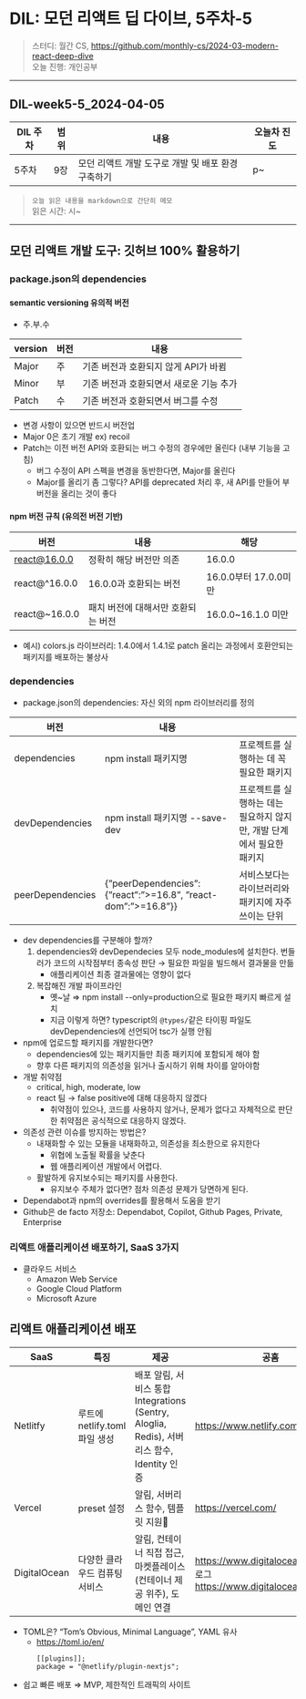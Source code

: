 # DIL: 모던 리액트 딥 다이브, 5주차-5

> 스터디: 월간 CS, https://github.com/monthly-cs/2024-03-modern-react-deep-dive  
> 오늘 진행: 개인공부

---

## DIL-week5-5_2024-04-05

| DIL 주차 | 범위 | 내용                                               | 오늘차 진도 |
| -------- | ---- | -------------------------------------------------- | ----------- |
| 5주차    | 9장  | 모던 리액트 개발 도구로 개발 및 배포 환경 구축하기 | p~          |

> `오늘 읽은 내용을 markdown으로 간단히 메모`  
> 읽은 시간: 시~

---

## 모던 리액트 개발 도구: 깃허브 100% 활용하기

### package.json의 dependencies

#### semantic versioning 유의적 버전

- 주.부.수

| version | 버전 | 내용                                    |
| ------- | ---- | --------------------------------------- |
| Major   | 주   | 기존 버전과 호환되지 않게 API가 바뀜    |
| Minor   | 부   | 기존 버전과 호환되면서 새로운 기능 추가 |
| Patch   | 수   | 기존 버전과 호환되면서 버그를 수정      |

- 변경 사항이 있으면 반드시 버전업
- Major 0은 초기 개발 ex) recoil
- Patch는 이전 버전 API와 호환되는 버그 수정의 경우에만 올린다 (내부 기능을 고침)
  - 버그 수정이 API 스펙을 변경을 동반한다면, Major를 올린다
  - Major를 올리기 좀 그렇다? API를 deprecated 처리 후, 새 API를 만들어 부 버전을 올리는 것이 좋다

#### npm 버전 규칙 (유의전 버전 기반)

| 버전          | 내용                               | 해당                  |
| ------------- | ---------------------------------- | --------------------- |
| react@16.0.0  | 정확히 해당 버전만 의존            | 16.0.0                |
| react@^16.0.0 | 16.0.0과 호환되는 버전             | 16.0.0부터 17.0.0미만 |
| react@~16.0.0 | 패치 버전에 대해서만 호환되는 버전 | 16.0.0~16.1.0 미만    |

- 예시) colors.js 라이브러리: 1.4.0에서 1.4.1로 patch 올리는 과정에서 호환안되는 패키지를 배포하는 불상사

### dependencies

- package.json의 dependencies: 자신 외의 npm 라이브러리를 정의

| 버전             | 내용                                                          |                                                                       |
| ---------------- | ------------------------------------------------------------- | --------------------------------------------------------------------- |
| dependencies     | npm install 패키지명                                          | 프로젝트를 실행하는 데 꼭 필요한 패키지                               |
| devDependencies  | npm install 패키지명 --save-dev                               | 프로젝트를 실행하는 데는 필요하지 않지만, 개발 단계에서 필요한 패키지 |
| peerDependencies | {”peerDependencies”:{”react”:”>=16.8”, ”react-dom”:”>=16.8”}} | 서비스보다는 라이브러리와 패키지에 자주 쓰이는 단위                   |

- dev dependencies를 구분해야 할까?
  1. dependencies와 devDependecies 모두 node_modules에 설치한다. 번들러가 코드의 시작점부터 종속성 판단 → 필요한 파일을 빌드해서 결과물을 만듦
     - 애플리케이션 최종 결과물에는 영향이 없다
  2. 복잡해진 개발 파이프라인
     - 옛~날 ⇒ npm install --only=production으로 필요한 패키지 빠르게 설치
     - 지금 이렇게 하면? typescript의 `@types/`같은 타이핑 파일도 devDependencies에 선언되어 tsc가 실행 안됨
- npm에 업로드할 패키지를 개발한다면?
  - dependencies에 있는 패키지들만 최종 패키지에 포함되게 해야 함
  - 향후 다른 패키지의 의존성을 읽거나 출시하기 위해 차이를 알아야함
- 개발 취약점
  - critical, high, moderate, low
  - react 팀 → false positive에 대해 대응하지 않겠다
    - 취약점이 있으나, 코드를 사용하지 않거나, 문제가 없다고 자체적으로 판단한 취약점은 공식적으로 대응하지 않겠다.
- 의존성 관련 이슈를 방지하는 방법은?
  - 내재화할 수 있는 모듈을 내재화하고, 의존성을 최소한으로 유지한다
    - 위협에 노출될 확률을 낮춘다
    - 웹 애플리케이션 개발에서 어렵다.
  - 활발하게 유지보수되는 패키지를 사용한다.
    - 유지보수 주체가 없다면? 점차 의존성 문제가 당면하게 된다.
- Dependabot과 npm의 overrides를 활용해서 도움을 받기
- Github은 de facto 저장소: Dependabot, Copilot, Github Pages, Private, Enterprise

### 리액트 애플리케이션 배포하기, SaaS 3가지

- 클라우드 서비스
  - Amazon Web Service
  - Google Cloud Platform
  - Microsoft Azure

## 리액트 애플리케이션 배포

| SaaS         | 특징                          | 제공                                                                                       | 공홈                                                                    |
| ------------ | ----------------------------- | ------------------------------------------------------------------------------------------ | ----------------------------------------------------------------------- |
| Netlitfy     | 루트에 netlify.toml 파일 생성 | 배포 알림, 서비스 통합 Integrations (Sentry, Aloglia, Redis), 서버리스 함수, Identity 인증 | https://www.netlify.com/pricing/                                        |
| Vercel       | preset 설정                   | 알림, 서버리스 함수, 템플릿 지원🤔                                                         | https://vercel.com/                                                     |
| DigitalOcean | 다양한 클라우드 컴퓨팅 서비스 | 알림, 컨테이너 직접 접근, 마켓플레이스(컨테이너 제공 위주), 도메인 연결                    | https://www.digitalocean.com/, 블로그 https://www.digitalocean.com/blog |

- TOML은? “Tom’s Obvious, Minimal Language”, YAML 유사
  - https://toml.io/en/
    ```tsx
    [[plugins]];
    package = "@netlify/plugin-nextjs";
    ```
- 쉽고 빠른 배포 ⇒ MVP, 제한적인 트래픽의 사이트
